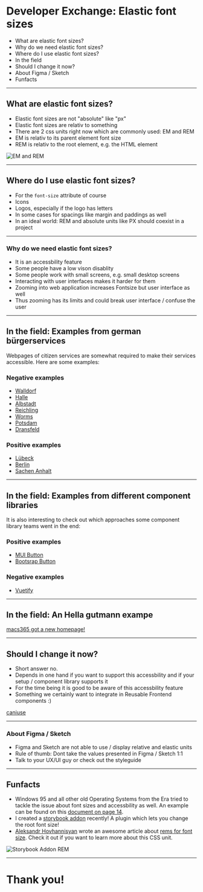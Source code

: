 # Developer Exchange: Elastic font sizes

<wm-rem></wm-rem>

- What are elastic font sizes? 
- Why do we need elastic font sizes?
- Where do I use elastic font sizes?
- In the field
- Should I change it now?
- About Figma / Sketch
- Funfacts

<wm-tutorial tipps="Benutze die rechte Pfeiltaste ➡ oder wische nach links um zur nächsten Folie zu gelangen. Mit F11 kannst du zum Vollbild Modus wechseln."></wm-tutorial>

---

## What are elastic font sizes?

- Elastic font sizes are not "absolute" like "px"
- Elastic font sizes are relativ to something
- There are 2 css units right now which are commonly used: EM and REM
- EM is relativ to its parent element font size
- REM is relativ to the root element, e.g. the HTML element

![EM and REM](https://smazee.com/uploads/images/css-unit-4.png)

---

## Where do I use elastic font sizes?

- For the `font-size` attribute of course
- Icons
- Logos, especially if the logo has letters
- In some cases for spacings like margin and paddings as well
- In an ideal world: REM and absolute units like PX should coexist in a project

---

### Why do we need elastic font sizes?

- It is an accessbility feature
- Some people have a low vison disablity
- Some people work with small screens, e.g. small desktop screens
- Interacting with user interfaces makes it harder for them
- Zooming into web application increases Fontsize but user interface as well
- Thus zooming has its limits and could break user interface / confuse the user

---
## In the field: Examples from german bürgerservices

Webpages of citizen services are somewhat required to make their services accessible. Here are some examples:

### Negative examples


- [Walldorf](https://www.walldorf.de/rathaus/buergerservice/termine)
- [Halle](https://www.halle.de/de/Startseite/)
- [Albstadt](https://www.albstadt.de/%C3%96ffnungszeiten#)
- [Reichling](https://www.vg-reichling.de/toolbar/schriftgroesse-aendern/)
- [Worms](https://www.worms.de/neu-de/buergerservice/)
- [Potsdam](https://vv.potsdam.de/vv/oe/173010100000007821.php)
- [Dransfeld](https://www.dransfeld.de/dienstleistung/anzeigen/id/26314/an-ab-und-ummeldungen-einwohnermeldeamt.html?browser=1)


### Positive examples

- [Lübeck](https://www.luebeck.de/de/buergerservice/termine-online/index.html)
- [Berlin](https://service.berlin.de/terminvereinbarung/)
- [Sachen Anhalt](https://buerger.sachsen-anhalt.de/detail?areaId=&pstId=&ouId=184303&infotype=0#)

---


## In the field: Examples from different component libraries

It is also interesting to check out which approaches some component library teams went in the end:

### Positive examples

- [MUI Button](https://mui.com/material-ui/react-button/)
- [Bootsrap Button](https://getbootstrap.com/docs/4.0/components/buttons/)

### Negative examples

- [Vuetify](https://vuetifyjs.com/en/components/buttons/)

---

## In the field: An Hella gutmann exampe

[macs365 got a new homepage!](https://macs365.test01.hgs.cloud/en/homepage)



---

## Should I change it now?

- Short answer no.
- Depends in one hand if you want to support this accessbility and if your setup / component library supports it
- For the time being it is good to be aware of this accessbility feature
- Something we certainly want to integrate in Reusable Frontend components :)

[caniuse](https://caniuse.com/rem)

---

### About Figma / Sketch 

- Figma and Sketch are not able to use / display relative and elastic units
- Rule of thumb: Dont take the values presented in Figma / Sketch 1:1
- Talk to your UX/UI guy or check out the styleguide


--- 

## Funfacts

- Windows 95 and all other old Operating Systems from the Era tried to tackle the issue about font sizes and accessbility as well. An example can be found on this [document on page 14](https://old.nzao.co.nz/sites/default/files/LV%20Computer%20Booklet-NZAO.pdf#page=14).
- I created a [storybook addon](https://storybook.js.org/addons/storybook-addon-rem) recently! A plugin which lets you change the root font size!
- [Aleksandr Hovhannisyan](https://www.aleksandrhovhannisyan.com/blog/use-rems-for-font-size/) wrote an awesome article about [rems for font size](https://www.aleksandrhovhannisyan.com/blog/use-rems-for-font-size/). Check it out if you want to learn more about this CSS unit.

![Storybook Addon REM](https://raw.githubusercontent.com/soelen/storybook-addon-rem/master/.github/images/icon.gif)


---

# Thank you!

